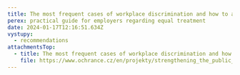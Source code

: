 ```yaml
---
title: The most frequent cases of workplace discrimination and how to avoid them
perex: practical guide for employers regarding equal treatment
date: 2024-01-17T12:16:51.634Z
vystupy:
  - recommendations
attachmentsTop:
  - title: The most frequent cases of workplace discrimination and how to avoid them
    file: https://www.ochrance.cz/en/projekty/strengthening_the_public_defender_of_rights_activities_in_human_rights_protection/the_most_frequent_cases_of_workplace_discrimination_and_how_to_avoid_them_-_practical_guide.pdf
---
```

